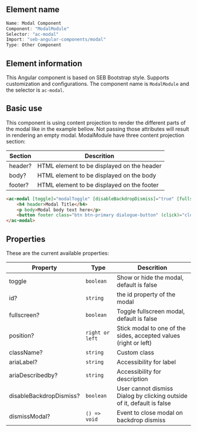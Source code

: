 ## Element name

```javascript
Name: Modal Component
Component: "ModalModule"
Selector: "ac-modal"
Import: "seb-angular-components/modal"
Type: Other Component
```

## Element information

This Angular component is based on SEB Bootstrap style. Supports customization and configurations. The component name is `ModalModule` and the selector is `ac-modal`.

## Basic use

This component is using content projection to render the different parts of the modal like in the example bellow.
Not passing those attributes will result in rendering an empty modal.
ModalModule have three content projection section:

| Section | Descrition                                 |
| ------- | ------------------------------------------ |
| header? | HTML element to be displayed on the header |
| body?   | HTML element to be displayed on the body   |
| footer? | HTML element to be displayed on the footer |

```html
<ac-modal [toggle]="modalToggle" [disableBackdropDismiss]="true" [fullscreen]="true" position="right" [dismissModal]="closeModal">
    <h4 header>Modal Title</h4>
    <p body>Modal body text here</p>
    <button footer class="btn btn-primary dialogue-button" (click)="closeModal()">Close</button>
</ac-modal>
```

## Properties

These are the current available properties:

| Property                | Type            | Descrition                                                             |
| ----------------------- | --------------- | ---------------------------------------------------------------------- |
| toggle                  | `boolean`       | Show or hide the modal, default is false                               |
| id?                     | `string`        | the id property of the modal                                           |
| fullscreen?             | `boolean`       | Toggle fullscreen modal, default is false                              |
| position?               | `right or left` | Stick modal to one of the sides, accepted values (right or left)       |
| className?              | `string`        | Custom class                                                           |
| ariaLabel?              | `string`        | Accessibility for label                                                |
| ariaDescribedby?        | `string`        | Accessibility for description                                          |
| disableBackdropDismiss? | `boolean`       | User cannot dismiss Dialog by clicking outside of it, default is false |
| dismissModal?           | `() => void`    | Event to close modal on backdrop dismiss                               |
